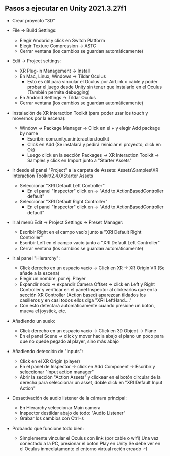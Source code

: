 ## Pasos a ejecutar en Unity 2021.3.27f1

- Crear proyecto "3D"

- File -> Build Settings:
	- Elegir Andorid y click en Switch Platform
	- Elegir Texture Compression -> ASTC
	- Cerrar ventana (los cambios se guardan automáticamente)

- Edit -> Project settings:
	- XR Plug-in Management -> Install
	- En Mac, Linux, Windows -> Tildar Oculus
		* Esto es útil para vincular el Oculus por AirLink o cable y poder probar el juego
			desde Unity sin tener que instalarlo en el Oculus (También permite debugging)
	- En Andorid Settings -> Tildar Oculus
	- Cerrar ventana (los cambios se guardan automáticamente)

- Instalación de XR Interaction Toolkit (para poder usar los touch y movernos por la escena):
	- Window -> Package Manager -> Click en el + y elegir Add package by name
		- Escribir: com.unity.xr.interaction.toolkit
		- Click en Add (Se instalará y pedirá reiniciar el proyecto, click en Ok)
		- Luego click en la sección Packages -> XR Interaction Toolkit -> Samples y click en Import junto a "Starter Assets"

- Ir desde el panel "Project" a la carpeta de Assets: Assets\Samples\XR Interaction Toolkit\2.4.0\Starter Assets
	- Seleccionar "XRI Default Left Controller"
		- En el panel "Inspector" click en -> "Add to ActionBasedController default"
	- Seleccionar "XRI Default Right Controller"
		- En el panel "Inspector" click en -> "Add to ActionBasedController default"

- Ir al menú Edit -> Project Settings -> Preset Manager:
	- Escribir Right en el campo vacío junto a "XRI Default Right Controller"
	- Escribir Left en el campo vacío junto a "XRI Default Left Controller"
	- Cerrar ventana (los cambios se guardan automáticamente)

- Ir al panel "Hierarchy":
	- Click derecho en un espacio vacío -> Click en XR -> XR Origin VR (Se añade a la escena)
	- Elegir un nombre, por ej: Player
	- Expandir nodo -> expandir Camera Offset -> click en Left y Right Controller y verificar
		en el panel Inspector al clickearlos que en la sección XR Controller (Action based)
		aparezcan tildados los casilleros y en casi todos ellos diga "XRI LeftHand...."
	*	Con esto detectará automáticamente cuando presione un botón, mueva el joystick, etc.

- Añadiendo un suelo:
	- Click derecho en un espacio vacío -> Click en 3D Object -> Plane
	- En el panel Scene -> click y mover hacia abajo el plano un poco
		para que no quede pegado al player, sino más abajo

- Añadiendo detección de "inputs":
	- Click en el XR Origin (player)
	- En el panel de Inspector -> click en Add Component -> Escribir y seleccionar "Input action manager"
	- Abrir la sección "Action Assets" y clickear en el botón circular de la derecha para seleccionar
		un asset, doble click en "XRI Default Input Action"

- Desactivación de audio listener de la cámara principal:
	- En Hierarchy seleccionar Main camera
	- Inspector destildar abajo de todo: "Audio Listener"
	- Grabar los cambios con Ctrl+s

- Probando que funcione todo bien:
	- Simplemente vincular el Oculus con link (por cable o wifi)
		Una vez conectado a la PC, presionar el botón Play en Unity
		Se debe ver en el Oculus inmediatamente el entorno virtual recién creado :-)